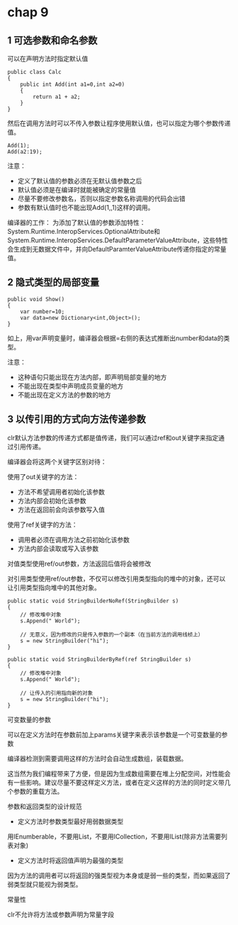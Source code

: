 # chap 9 
## 1 可选参数和命名参数
可以在声明方法时指定默认值

    public class Calc
	{
		public int Add(int a1=0,int a2=0)
		{
			return a1 + a2;
		}
	}

然后在调用方法时可以不传入参数让程序使用默认值，也可以指定为哪个参数传递值。

    Add(1);
	Add(a2:19);

注意：

* 定义了默认值的参数必须在无默认值参数之后
* 默认值必须是在编译时就能被确定的常量值
* 尽量不要修改参数名，否则以指定参数名称调用的代码会出错
* 参数有默认值时也不能出现Add(1,,1)这样的调用。

编译器的工作：
为添加了默认值的参数添加特性：System.Runtime.InteropServices.OptionalAttribute和System.Runtime.InteropServices.DefaultParameterValueAttribute，这些特性会生成到无数据文件中，并向DefaultParamterValueAttribute传递你指定的常量值。

## 2 隐式类型的局部变量

	public void Show()
	{
		var number=10;
		var data=new Dictionary<int,Object>();
	}

如上，用var声明变量时，编译器会根据=右侧的表达式推断出number和data的类型。

注意：

* 这种语句只能出现在方法内部，即声明局部变量的地方
* 不能出现在类型中声明成员变量的地方
* 不能出现在定义方法的参数的地方

## 3 以传引用的方式向方法传递参数
clr默认方法参数的传递方式都是值传递，我们可以通过ref和out关键字来指定通过引用传递。

编译器会将这两个关键字区别对待：

使用了out关键字的方法：

* 方法不希望调用者初始化该参数
* 方法内部会初始化该参数
* 方法在返回前会向该参数写入值

使用了ref关键字的方法：

* 调用者必须在调用方法之前初始化该参数
* 方法内部会读取或写入该参数

对值类型使用ref/out参数，方法返回后值将会被修改

对引用类型使用ref/out参数，不仅可以修改引用类型指向的堆中的对象，还可以让引用类型指向堆中的其他对象。

    public static void StringBuilderNoRef(StringBuilder s)
    {
        // 修改堆中对象
        s.Append(" World");

        // 无意义，因为修改的只是传入参数的一个副本（在当前方法的调用线桢上）
        s = new StringBuilder("hi");
    }

    public static void StringBuilderByRef(ref StringBuilder s)
    {
        // 修改堆中对象
        s.Append(" World");

        // 让传入的引用指向新的对象
        s = new StringBuilder("hi");
    }
    
可变数量的参数

可以在定义方法时在参数前加上params关键字来表示该参数是一个可变数量的参数

编译器检测到需要调用这样的方法时会自动生成数组，装载数据。

这当然为我们编程带来了方便，但是因为生成数组需要在堆上分配空间，对性能会有一些影响。建议尽量不要这样定义方法，或者在定义这样的方法的同时定义带几个参数的重载方法。

参数和返回类型的设计规范

* 定义方法时参数类型最好用弱数据类型

用IEnumberable<T>，不要用List<T>，不要用ICollection<T>，不要用IList<T>(除非方法需要列表对象)

* 定义方法时将返回值声明为最强的类型

因为方法的调用者可以将返回的强类型视为本身或是弱一些的类型，而如果返回了弱类型就只能视为弱类型。


常量性

clr不允许将方法或参数声明为常量字段
